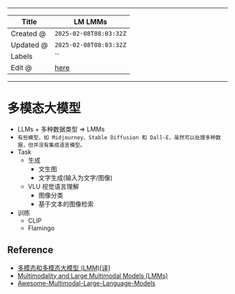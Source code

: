 -----

| Title     | LM LMMs                                               |
| --------- | ----------------------------------------------------- |
| Created @ | `2025-02-08T08:03:32Z`                                |
| Updated @ | `2025-02-08T08:03:32Z`                                |
| Labels    | \`\`                                                  |
| Edit @    | [here](https://github.com/junxnone/aiwiki/issues/505) |

-----

# 多模态大模型

  - LLMs + 多种数据类型 =\> LMMs
  - `有些模型，如 Midjourney、Stable Diffusion 和 Dall-E，虽然可以处理多种数据，但并没有集成语言模型。`
  - Task
      - 生成
          - 文生图
          - 文字生成(输入为文字/图像)
      - VLU 视觉语言理解
          - 图像分类
          - 基于文本的图像检索
  - 训练
      - CLIP
      - Flamingo

## Reference

  - [多模态和多模态大模型
    (LMM)\[译\]](https://baoyu.io/blog/translations/multimodality-and-large-multimodal-models)
  - [Multimodality and Large Multimodal Models
    (LMMs)](https://huyenchip.com/2023/10/10/multimodal.html)
  - [Awesome-Multimodal-Large-Language-Models](https://github.com/BradyFU/Awesome-Multimodal-Large-Language-Models)
